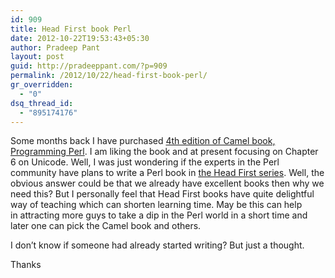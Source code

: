 ```yaml
---
id: 909
title: Head First book Perl
date: 2012-10-22T19:53:43+05:30
author: Pradeep Pant
layout: post
guid: http://pradeeppant.com/?p=909
permalink: /2012/10/22/head-first-book-perl/
gr_overridden:
  - "0"
dsq_thread_id:
  - "895174176"
---
```

Some months back I have purchased [4th edition of Camel book, Programming Perl](http://shop.oreilly.com/product/9780596004927.do). I am liking the book and at present focusing on Chapter 6 on Unicode. Well, I was just wondering if the experts in the Perl community have plans to write a Perl book in [the Head First series](http://headfirstlabs.com/). Well, the obvious answer could be that we already have excellent books then why we need this? But I personally feel that Head First books have quite delightful way of teaching which can shorten learning time. May be this can help in attracting more guys to take a dip in the Perl world in a short time and later one can pick the Camel book and others.

I don&#8217;t know if someone had already started writing? But just a thought.

Thanks